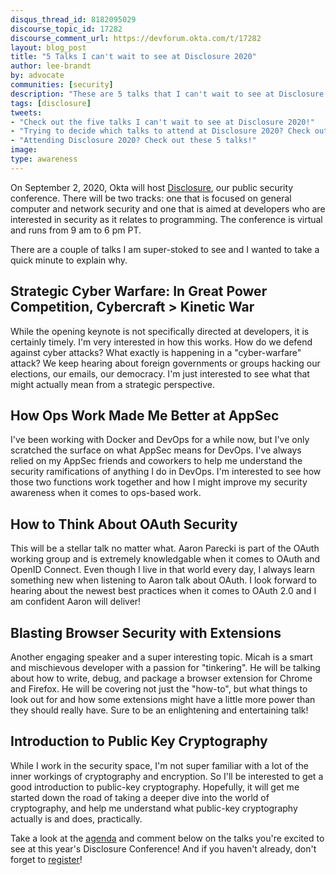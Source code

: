 ```yaml
---
disqus_thread_id: 8182095029
discourse_topic_id: 17282
discourse_comment_url: https://devforum.okta.com/t/17282
layout: blog_post
title: "5 Talks I can't wait to see at Disclosure 2020"
author: lee-brandt
by: advocate
communities: [security]
description: "These are 5 talks that I can't wait to see at Disclosure 2020."
tags: [disclosure]
tweets:
- "Check out the five talks I can't wait to see at Disclosure 2020!"
- "Trying to decide which talks to attend at Disclosure 2020? Check out the 5 I can't wait to see!"
- "Attending Disclosure 2020? Check out these 5 talks!"
image:
type: awareness
---
```


On September 2, 2020, Okta will host [Disclosure](https://www.disclosureconference.com/), our public security conference. There will be two tracks: one that is focused on general computer and network security and one that is aimed at developers who are interested in security as it relates to programming. The conference is virtual and runs from 9 am to 6 pm PT. 

There are a couple of talks I am super-stoked to see and I wanted to take a quick minute to explain why.

## Strategic Cyber Warfare: In Great Power Competition, Cybercraft > Kinetic War

While the opening keynote is not specifically directed at developers, it is certainly timely. I'm very interested in how this works. How do we defend against cyber attacks? What exactly is happening in a "cyber-warfare" attack? We keep hearing about foreign governments or groups hacking our elections, our emails, our democracy. I'm just interested to see what that might actually mean from a strategic perspective.

## How Ops Work Made Me Better at AppSec

I've been working with Docker and DevOps for a while now, but I've only scratched the surface on what AppSec means for DevOps. I've always relied on my AppSec friends and coworkers to help me understand the security ramifications of anything I do in DevOps. I'm interested to see how those two functions work together and how I might improve my security awareness when it comes to ops-based work.

## How to Think About OAuth Security

This will be a stellar talk no matter what. Aaron Parecki is part of the OAuth working group and is extremely knowledgable when it comes to OAuth and OpenID Connect. Even though I live in that world every day, I always learn something new when listening to Aaron talk about OAuth. I look forward to hearing about the newest best practices when it comes to OAuth 2.0 and I am confident  Aaron will deliver!

## Blasting Browser Security with Extensions

Another engaging speaker and a super interesting topic. Micah is a smart and mischievous developer with a passion for "tinkering". He will be talking about how to write, debug, and package a browser extension for Chrome and Firefox. He will be covering not just the "how-to", but what things to look out for and how some extensions might have a little more power than they should really have. Sure to be an enlightening and entertaining talk!

## Introduction to Public Key Cryptography

While I work in the security space, I'm not super familiar with a lot of the inner workings of cryptography and encryption. So I'll be interested to get a good introduction to public-key cryptography. Hopefully, it will get me started down the road of taking a deeper dive into the world of cryptography, and help me understand what public-key cryptography actually is and does, practically.

Take a look at the [agenda](https://www.disclosureconference.com/#agenda) and comment below on the talks you're excited to see at this year's Disclosure Conference! And if you haven't already, don't forget to [register](https://www.disclosureconference.com/register/)!

